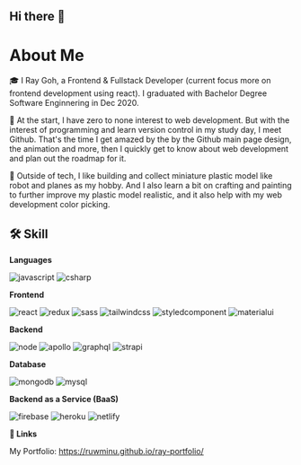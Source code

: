 ## Hi there 👋

# About Me

🎓 I Ray Goh, a Frontend & Fullstack Developer (current focus more on frontend development using react). I graduated with Bachelor Degree Software Enginnering in Dec 2020.

📝 At the start, I have zero to none interest to web development. But with the interest of programming and learn version control in my study day, I meet Github. That's the time I get amazed by the by the Github main page design, the animation and more, then I quickly get to know about web development and plan out the roadmap for it.

🎸 Outside of tech, I like building and collect miniature plastic model like robot and planes as my hobby. And I also learn a bit on crafting and painting to further improve my plastic model realistic, and it also help with my web development color picking.

## 🛠️ Skill

<strong>Languages</strong>

![javascript](https://img.shields.io/badge/JavaScript-323330?style=for-the-badge&logo=javascript&logoColor=F7DF1E)
![csharp](https://img.shields.io/badge/C%23-239120?style=for-the-badge&logo=c-sharp&logoColor=white)


<strong>Frontend</strong>

![react](https://img.shields.io/badge/React-20232A?style=for-the-badge&logo=react&logoColor=61DAFB)
![redux](https://img.shields.io/badge/Redux-593D88?style=for-the-badge&logo=redux&logoColor=white)
![sass](https://img.shields.io/badge/Sass-CC6699?style=for-the-badge&logo=sass&logoColor=white)
![tailwindcss](https://img.shields.io/badge/Tailwind_CSS-38B2AC?style=for-the-badge&logo=tailwind-css&logoColor=white)
![styledcomponent](https://img.shields.io/badge/styled--components-DB7093?style=for-the-badge&logo=styled-components&logoColor=white)
![materialui](https://img.shields.io/badge/Material--UI-0081CB?style=for-the-badge&logo=material-ui&logoColor=white)


<strong>Backend</strong>

![node](https://img.shields.io/badge/Node.js-339933?style=for-the-badge&logo=nodedotjs&logoColor=white)
![apollo](https://img.shields.io/badge/Apollo%20GraphQL-311C87?&style=for-the-badge&logo=Apollo%20GraphQL&logoColor=white)
![graphql](https://img.shields.io/badge/GraphQl-E10098?style=for-the-badge&logo=graphql&logoColor=white)
![strapi](https://img.shields.io/badge/strapi-2e7eea?style=for-the-badge&logo=strapi&logoColor=white)


<strong>Database</strong>

![mongodb](https://img.shields.io/badge/MongoDB-white?style=for-the-badge&logo=mongodb&logoColor=4EA94B)
![mysql](https://img.shields.io/badge/MySQL-005C84?style=for-the-badge&logo=mysql&logoColor=white)


<strong>Backend as a Service (BaaS)</strong>

![firebase](https://img.shields.io/badge/firebase-ffca28?style=for-the-badge&logo=firebase&logoColor=black)
![heroku](https://img.shields.io/badge/Heroku-430098?style=for-the-badge&logo=heroku&logoColor=white)
![netlify](https://img.shields.io/badge/Netlify-00C7B7?style=for-the-badge&logo=netlify&logoColor=white)


<strong>🔗 Links</strong>

My Portfolio: https://ruwminu.github.io/ray-portfolio/


<!--
**rUwminu/rUwminu** is a ✨ _special_ ✨ repository because its `README.md` (this file) appears on your GitHub profile.

Here are some ideas to get you started:

- 🔭 I’m currently working on ...
- 🌱 I’m currently learning ...
- 👯 I’m looking to collaborate on ...
- 🤔 I’m looking for help with ...
- 💬 Ask me about ...
- 📫 How to reach me: ...
- 😄 Pronouns: ...
- ⚡ Fun fact: ...
-->
